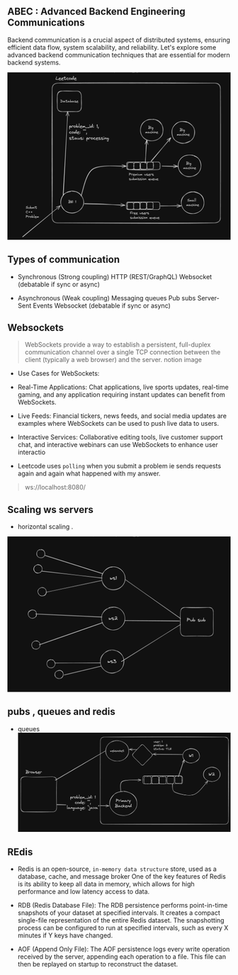 ## ABEC : Advanced Backend Engineering Communications

Backend communication is a crucial aspect of distributed systems, ensuring efficient data flow, system scalability, and reliability. Let's explore some advanced backend communication techniques that are essential for modern backend systems.

![alt text](image.png)

## Types of communication
- Synchronous (Strong coupling)
HTTP (REST/GraphQL)
Websocket (debatable if sync or async)
 
- Asynchronous (Weak coupling)
Messaging queues
Pub subs
Server-Sent Events 
Websocket (debatable if sync or async)

## Websockets
> WebSockets provide a way to establish a persistent, full-duplex communication channel over a single TCP connection between the client (typically a web browser) and the server.
notion image
- Use Cases for WebSockets:
- Real-Time Applications: Chat applications, live sports updates, real-time gaming, and any application requiring instant updates can benefit from WebSockets.
- Live Feeds: Financial tickers, news feeds, and social media updates are examples where WebSockets can be used to push live data to users.
- Interactive Services: Collaborative editing tools, live customer support chat, and interactive webinars can use WebSockets to enhance user interactio


- Leetcode uses `polling` when you submit a problem ie sends requests again and again what happened with my answer.

> ws://localhost:8080/


## Scaling ws servers
- horizontal scaling .

![alt text](image-1.png)

## pubs , queues and redis 

- queues 
![alt text](image-2.png)

## REdis
- Redis is an open-source, `in-memory data structure` store, used as a database, cache, and message broker
One of the key features of Redis is its ability to keep all data in memory, which allows for high performance and low latency access to data. 

- RDB (Redis Database File): The RDB persistence performs point-in-time snapshots of your dataset at specified intervals. It creates a compact single-file representation of the entire Redis dataset. The snapshotting process can be configured to run at specified intervals, such as every X minutes if Y keys have changed.
- AOF (Append Only File): The AOF persistence logs every write operation received by the server, appending each operation to a file. This file can then be replayed on startup to reconstruct the dataset. 